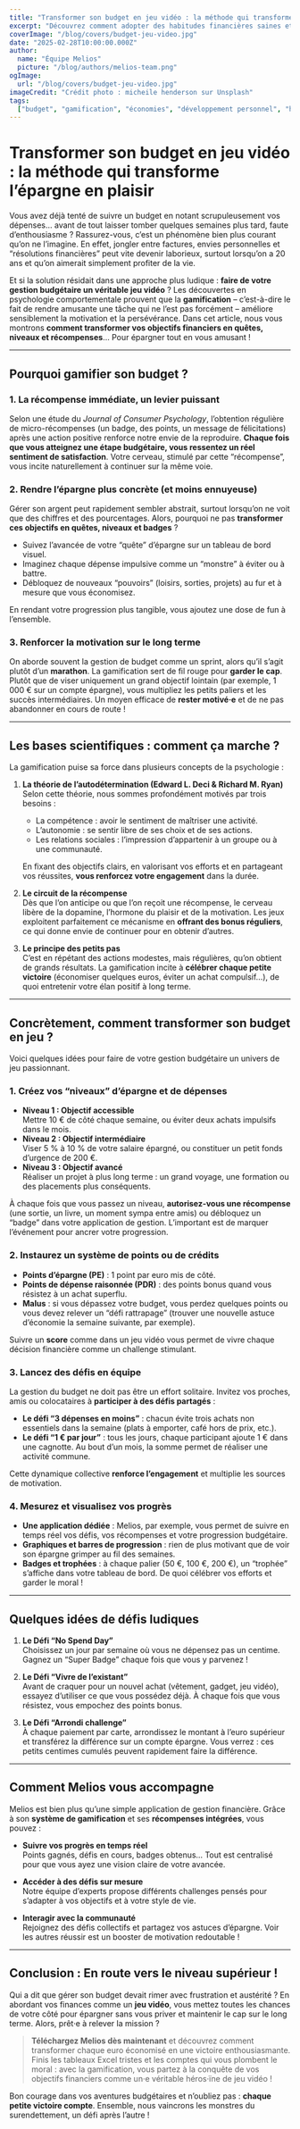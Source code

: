 ```yaml
---
title: "Transformer son budget en jeu vidéo : la méthode qui transforme l’épargne en plaisir"
excerpt: "Découvrez comment adopter des habitudes financières saines et ludiques grâce à la gamification, en transformant votre budget en une véritable aventure."
coverImage: "/blog/covers/budget-jeu-video.jpg"
date: "2025-02-28T10:00:00.000Z"
author:
  name: "Équipe Melios"
  picture: "/blog/authors/melios-team.png"
ogImage:
  url: "/blog/covers/budget-jeu-video.jpg"
imageCredit: "Crédit photo : micheile henderson sur Unsplash"
tags:
  ["budget", "gamification", "économies", "développement personnel", "habitudes"]
---
```


# Transformer son budget en jeu vidéo : la méthode qui transforme l’épargne en plaisir

Vous avez déjà tenté de suivre un budget en notant scrupuleusement vos dépenses… avant de tout laisser tomber quelques semaines plus tard, faute d’enthousiasme ? Rassurez-vous, c’est un phénomène bien plus courant qu’on ne l’imagine. En effet, jongler entre factures, envies personnelles et “résolutions financières” peut vite devenir laborieux, surtout lorsqu’on a 20 ans et qu’on aimerait simplement profiter de la vie.

Et si la solution résidait dans une approche plus ludique : **faire de votre gestion budgétaire un véritable jeu vidéo** ? Les découvertes en psychologie comportementale prouvent que la **gamification** – c’est-à-dire le fait de rendre amusante une tâche qui ne l’est pas forcément – améliore sensiblement la motivation et la persévérance. Dans cet article, nous vous montrons **comment transformer vos objectifs financiers en quêtes, niveaux et récompenses**… Pour épargner tout en vous amusant !

---

## Pourquoi gamifier son budget ?

### 1. La récompense immédiate, un levier puissant

Selon une étude du _Journal of Consumer Psychology_, l’obtention régulière de micro-récompenses (un badge, des points, un message de félicitations) après une action positive renforce notre envie de la reproduire. **Chaque fois que vous atteignez une étape budgétaire, vous ressentez un réel sentiment de satisfaction**. Votre cerveau, stimulé par cette “récompense”, vous incite naturellement à continuer sur la même voie.

### 2. Rendre l’épargne plus concrète (et moins ennuyeuse)

Gérer son argent peut rapidement sembler abstrait, surtout lorsqu’on ne voit que des chiffres et des pourcentages. Alors, pourquoi ne pas **transformer ces objectifs en quêtes, niveaux et badges** ?

- Suivez l’avancée de votre “quête” d’épargne sur un tableau de bord visuel.  
- Imaginez chaque dépense impulsive comme un “monstre” à éviter ou à battre.  
- Débloquez de nouveaux “pouvoirs” (loisirs, sorties, projets) au fur et à mesure que vous économisez.  

En rendant votre progression plus tangible, vous ajoutez une dose de fun à l’ensemble.

### 3. Renforcer la motivation sur le long terme

On aborde souvent la gestion de budget comme un sprint, alors qu’il s’agit plutôt d’un **marathon**. La gamification sert de fil rouge pour **garder le cap**. Plutôt que de viser uniquement un grand objectif lointain (par exemple, 1 000 € sur un compte épargne), vous multipliez les petits paliers et les succès intermédiaires. Un moyen efficace de **rester motivé·e** et de ne pas abandonner en cours de route !

---

## Les bases scientifiques : comment ça marche ?

La gamification puise sa force dans plusieurs concepts de la psychologie :

1. **La théorie de l’autodétermination (Edward L. Deci & Richard M. Ryan)**  
   Selon cette théorie, nous sommes profondément motivés par trois besoins :

   - La compétence : avoir le sentiment de maîtriser une activité.  
   - L’autonomie : se sentir libre de ses choix et de ses actions.  
   - Les relations sociales : l’impression d’appartenir à un groupe ou à une communauté.  

   En fixant des objectifs clairs, en valorisant vos efforts et en partageant vos réussites, **vous renforcez votre engagement** dans la durée.

2. **Le circuit de la récompense**  
   Dès que l’on anticipe ou que l’on reçoit une récompense, le cerveau libère de la dopamine, l’hormone du plaisir et de la motivation. Les jeux exploitent parfaitement ce mécanisme en **offrant des bonus réguliers**, ce qui donne envie de continuer pour en obtenir d’autres.

3. **Le principe des petits pas**  
   C’est en répétant des actions modestes, mais régulières, qu’on obtient de grands résultats. La gamification incite à **célébrer chaque petite victoire** (économiser quelques euros, éviter un achat compulsif…), de quoi entretenir votre élan positif à long terme.

---

## Concrètement, comment transformer son budget en jeu ?

Voici quelques idées pour faire de votre gestion budgétaire un univers de jeu passionnant.

### 1. Créez vos “niveaux” d’épargne et de dépenses

- **Niveau 1 : Objectif accessible**  
  Mettre 10 € de côté chaque semaine, ou éviter deux achats impulsifs dans le mois.  
- **Niveau 2 : Objectif intermédiaire**  
  Viser 5 % à 10 % de votre salaire épargné, ou constituer un petit fonds d’urgence de 200 €.  
- **Niveau 3 : Objectif avancé**  
  Réaliser un projet à plus long terme : un grand voyage, une formation ou des placements plus conséquents.

À chaque fois que vous passez un niveau, **autorisez-vous une récompense** (une sortie, un livre, un moment sympa entre amis) ou débloquez un “badge” dans votre application de gestion. L’important est de marquer l’événement pour ancrer votre progression.

### 2. Instaurez un système de points ou de crédits

- **Points d’épargne (PE)** : 1 point par euro mis de côté.  
- **Points de dépense raisonnée (PDR)** : des points bonus quand vous résistez à un achat superflu.  
- **Malus** : si vous dépassez votre budget, vous perdez quelques points ou vous devez relever un “défi rattrapage” (trouver une nouvelle astuce d’économie la semaine suivante, par exemple).

Suivre un **score** comme dans un jeu vidéo vous permet de vivre chaque décision financière comme un challenge stimulant.

### 3. Lancez des défis en équipe

La gestion du budget ne doit pas être un effort solitaire. Invitez vos proches, amis ou colocataires à **participer à des défis partagés** :

- **Le défi “3 dépenses en moins”** : chacun évite trois achats non essentiels dans la semaine (plats à emporter, café hors de prix, etc.).  
- **Le défi “1 € par jour”** : tous les jours, chaque participant ajoute 1 € dans une cagnotte. Au bout d’un mois, la somme permet de réaliser une activité commune.

Cette dynamique collective **renforce l’engagement** et multiplie les sources de motivation.

### 4. Mesurez et visualisez vos progrès

- **Une application dédiée** : Melios, par exemple, vous permet de suivre en temps réel vos défis, vos récompenses et votre progression budgétaire.  
- **Graphiques et barres de progression** : rien de plus motivant que de voir son épargne grimper au fil des semaines.  
- **Badges et trophées** : à chaque palier (50 €, 100 €, 200 €), un “trophée” s’affiche dans votre tableau de bord. De quoi célébrer vos efforts et garder le moral !

---

## Quelques idées de défis ludiques

1. **Le Défi “No Spend Day”**  
   Choisissez un jour par semaine où vous ne dépensez pas un centime. Gagnez un “Super Badge” chaque fois que vous y parvenez !

2. **Le Défi “Vivre de l’existant”**  
   Avant de craquer pour un nouvel achat (vêtement, gadget, jeu vidéo), essayez d’utiliser ce que vous possédez déjà. À chaque fois que vous résistez, vous empochez des points bonus.

3. **Le Défi “Arrondi challenge”**  
   À chaque paiement par carte, arrondissez le montant à l’euro supérieur et transférez la différence sur un compte épargne. Vous verrez : ces petits centimes cumulés peuvent rapidement faire la différence.

---

## Comment Melios vous accompagne

Melios est bien plus qu’une simple application de gestion financière. Grâce à son **système de gamification** et ses **récompenses intégrées**, vous pouvez :

- **Suivre vos progrès en temps réel**  
  Points gagnés, défis en cours, badges obtenus… Tout est centralisé pour que vous ayez une vision claire de votre avancée.

- **Accéder à des défis sur mesure**  
  Notre équipe d’experts propose différents challenges pensés pour s’adapter à vos objectifs et à votre style de vie.

- **Interagir avec la communauté**  
  Rejoignez des défis collectifs et partagez vos astuces d’épargne. Voir les autres réussir est un booster de motivation redoutable !

---

## Conclusion : En route vers le niveau supérieur !

Qui a dit que gérer son budget devait rimer avec frustration et austérité ? En abordant vos finances comme un **jeu vidéo**, vous mettez toutes les chances de votre côté pour épargner sans vous priver et maintenir le cap sur le long terme. Alors, prêt·e à relever la mission ?

> **Téléchargez Melios dès maintenant** et découvrez comment transformer chaque euro économisé en une victoire enthousiasmante. Finis les tableaux Excel tristes et les comptes qui vous plombent le moral : avec la gamification, vous partez à la conquête de vos objectifs financiers comme un·e véritable héros·ïne de jeu vidéo !

Bon courage dans vos aventures budgétaires et n’oubliez pas : **chaque petite victoire compte**. Ensemble, nous vaincrons les monstres du surendettement, un défi après l’autre !

